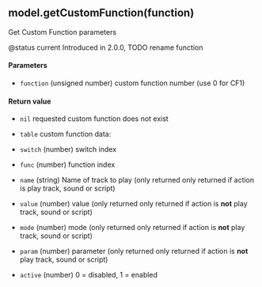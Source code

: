 <!-- This file was generated by the script. Do not edit it, any changes will be lost! -->

## model.getCustomFunction(function)



Get Custom Function parameters

@status current Introduced in 2.0.0, TODO rename function 


#### Parameters

* `function` (unsigned number) custom function number (use 0 for CF1)



#### Return value

* `nil` requested custom function does not exist

* `table` custom function data:
 * `switch` (number) switch index
 * `func` (number) function index
 * `name` (string)  Name of track to play (only returned only returned if action is play track, sound or script)
 * `value` (number) value (only returned only returned if action is **not** play track, sound or script)
 * `mode` (number) mode (only returned only returned if action is **not** play track, sound or script) 
 * `param` (number) parameter (only returned only returned if action is **not** play track, sound or script)
 * `active` (number) 0 = disabled, 1 = enabled



